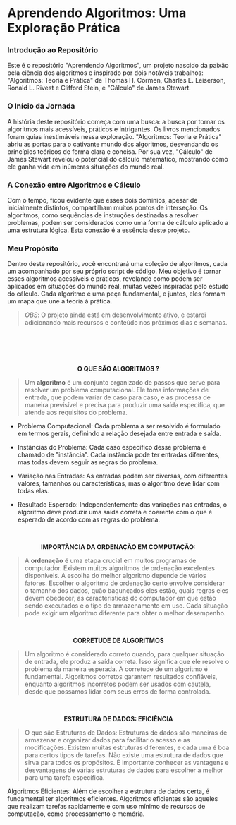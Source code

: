 # Aprendendo Algoritmos: Uma Exploração Prática


### Introdução ao Repositório

Este é o repositório "Aprendendo Algoritmos", um projeto nascido da paixão pela ciência dos algoritmos e inspirado por dois notáveis trabalhos: "Algoritmos: Teoria e Prática" de Thomas H. Cormen, Charles E. Leiserson, Ronald L. Rivest e Clifford Stein, e "Cálculo" de James Stewart.

### O Início da Jornada
A história deste repositório começa com uma busca: a busca por tornar os algoritmos mais acessíveis, práticos e intrigantes. Os livros mencionados foram guias inestimáveis nessa exploração. "Algoritmos: Teoria e Prática" abriu as portas para o cativante mundo dos algoritmos, desvendando os princípios teóricos de forma clara e concisa. Por sua vez, "Cálculo" de James Stewart revelou o potencial do cálculo matemático, mostrando como ele ganha vida em inúmeras situações do mundo real.

### A Conexão entre Algoritmos e Cálculo
Com o tempo, ficou evidente que esses dois domínios, apesar de inicialmente distintos, compartilham muitos pontos de interseção. Os algoritmos, como sequências de instruções destinadas a resolver problemas, podem ser considerados como uma forma de cálculo aplicado a uma estrutura lógica. Esta conexão é a essência deste projeto.

### Meu Propósito
Dentro deste repositório, você encontrará uma coleção de algoritmos, cada um acompanhado por seu próprio script de código. Meu objetivo é tornar esses algoritmos acessíveis e práticos, revelando como podem ser aplicados em situações do mundo real, muitas vezes inspiradas pelo estudo do cálculo. Cada algoritmo é uma peça fundamental, e juntos, eles formam um mapa que une a teoria à prática.

> *OBS*: O projeto ainda está em desenvolvimento ativo, e estarei adicionando mais recursos e conteúdo nos próximos dias e semanas.

#

<br><br>

  
<p align="center">
  <b> O QUE SÃO ALGORITMOS ? </b>
</p>

> Um __algoritmo__ é um conjunto organizado de passos que serve para resolver um problema computacional. Ele toma informações de entrada, que podem variar de caso para caso, e as processa de maneira previsível e precisa para produzir uma saída específica, que atende aos requisitos do problema.

* Problema Computacional: Cada problema a ser resolvido é formulado em termos gerais, definindo a relação desejada entre entrada e saída.

* Instâncias do Problema: Cada caso específico desse problema é chamado de "instância". Cada instância pode ter entradas diferentes, mas todas devem seguir as regras do problema.

* Variação nas Entradas: As entradas podem ser diversas, com diferentes valores, tamanhos ou características, mas o algoritmo deve lidar com todas elas.

* Resultado Esperado: Independentemente das variações nas entradas, o algoritmo deve produzir uma saída correta e coerente com o que é esperado de acordo com as regras do problema.

<br>
<p align="center">
  <b> IMPORTÂNCIA DA ORDENAÇÃO EM COMPUTAÇÃO: </b>
</p>

> A __ordenação__ é uma etapa crucial em muitos programas de computador. Existem muitos algoritmos de ordenação excelentes disponíveis. A escolha do melhor algoritmo depende de vários fatores. Escolher o algoritmo de ordenação certo envolve considerar o tamanho dos dados, quão bagunçados eles estão, quais regras eles devem obedecer, as características do computador em que estão sendo executados e o tipo de armazenamento em uso. Cada situação pode exigir um algoritmo diferente para obter o melhor desempenho.

<br>
<p align="center">
  <b> CORRETUDE DE ALGORITMOS </b>
</p>

> Um algoritmo é considerado correto quando, para qualquer situação de entrada, ele produz a saída correta. Isso significa que ele resolve o problema da maneira esperada. A corretude de um algoritmo é fundamental. Algoritmos corretos garantem resultados confiáveis, enquanto algoritmos incorretos podem ser usados com cautela, desde que possamos lidar com seus erros de forma controlada.

<br>
<p align="center">
  <b> ESTRUTURA DE DADOS: EFICIÊNCIA </b>
</p>

> O que são Estruturas de Dados: Estruturas de dados são maneiras de armazenar e organizar dados para facilitar o acesso e as modificações. Existem muitas estruturas diferentes, e cada uma é boa para certos tipos de tarefas. Não existe uma estrutura de dados que sirva para todos os propósitos. É importante conhecer as vantagens e desvantagens de várias estruturas de dados para escolher a melhor para uma tarefa específica.

Algoritmos Eficientes: Além de escolher a estrutura de dados certa, é fundamental ter algoritmos eficientes. Algoritmos eficientes são aqueles que realizam tarefas rapidamente e com uso mínimo de recursos de computação, como processamento e memória.
